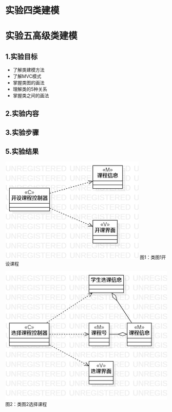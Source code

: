 # 实验四类建模
# 实验五高级类建模

## 1.实验目标
- 了解类建模方法
- 了解MVC模式
- 掌握类图的画法
- 理解类的5种关系
- 掌握类之间的画法


## 2.实验内容



## 3.实验步骤



## 5.实验结果
![类图1](./Class_openclass.jpg)
图1：类图1开设课程

![类图2](./Class_selectclass.jpg)
图2：类图2选择课程

